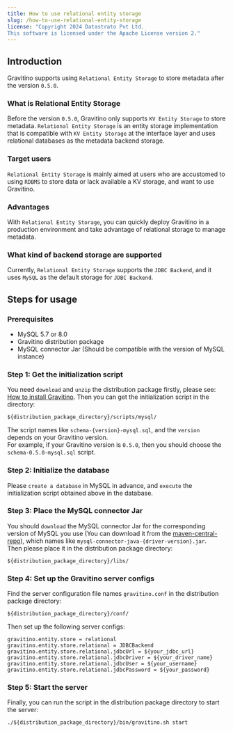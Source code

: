 ```yaml
---
title: How to use relational entity storage
slug: /how-to-use-relational-entity-storage
license: "Copyright 2024 Datastrato Pvt Ltd.
This software is licensed under the Apache License version 2."
---
```


## Introduction

Gravitino supports using `Relational Entity Storage` to store metadata after the version `0.5.0`.  

### What is Relational Entity Storage
Before the version `0.5.0`, Gravitino only supports `KV Entity Storage` to store metadata.
`Relational Entity Storage` is an entity storage implementation that is compatible with `KV Entity Storage` at the interface layer and uses relational databases as the metadata backend storage.

### Target users
`Relational Entity Storage` is mainly aimed at users who are accustomed to using `RDBMS` to store data or lack available a KV storage, and want to use Gravitino.  

### Advantages
With `Relational Entity Storage`, you can quickly deploy Gravitino in a production environment and take advantage of relational storage to manage metadata.  

### What kind of backend storage are supported
Currently, `Relational Entity Storage` supports the `JDBC Backend`, and it uses `MySQL` as the default storage for `JDBC Backend`.


## Steps for usage

### Prerequisites

+ MySQL 5.7 or 8.0
+ Gravitino distribution package
+ MySQL connector Jar (Should be compatible with the version of MySQL instance)

### Step 1: Get the initialization script

You need `download` and `unzip` the distribution package firstly, please see: [How to install Gravitino](how-to-install.md).
Then you can get the initialization script in the directory:
```text
${distribution_package_directory}/scripts/mysql/
```
The script names like `schema-{version}-mysql.sql`, and the `version` depends on your Gravitino version.  
For example, if your Gravitino version is `0.5.0`, then you should choose the `schema-0.5.0-mysql.sql` script.

### Step 2: Initialize the database

Please `create a database` in MySQL in advance, and `execute` the initialization script obtained above in the database.

### Step 3: Place the MySQL connector Jar

You should `download` the MySQL connector Jar for the corresponding version of MySQL you use (You can download it from the [maven-central-repo](https://repo1.maven.org/maven2/mysql/mysql-connector-java/)), which names like `mysql-connector-java-{driver-version}.jar`.  
Then please place it in the distribution package directory:
```text
${distribution_package_directory}/libs/
```

### Step 4: Set up the Gravitino server configs

Find the server configuration file names `gravitino.conf` in the distribution package directory:

```text
${distribution_package_directory}/conf/
```
Then set up the following server configs:
```text
gravitino.entity.store = relational
gravitino.entity.store.relational = JDBCBackend
gravitino.entity.store.relational.jdbcUrl = ${your_jdbc_url}
gravitino.entity.store.relational.jdbcDriver = ${your_driver_name}
gravitino.entity.store.relational.jdbcUser = ${your_username}
gravitino.entity.store.relational.jdbcPassword = ${your_password}
```

### Step 5: Start the server

Finally, you can run the script in the distribution package directory to start the server:

```shell
./${distribution_package_directory}/bin/gravitino.sh start
```

